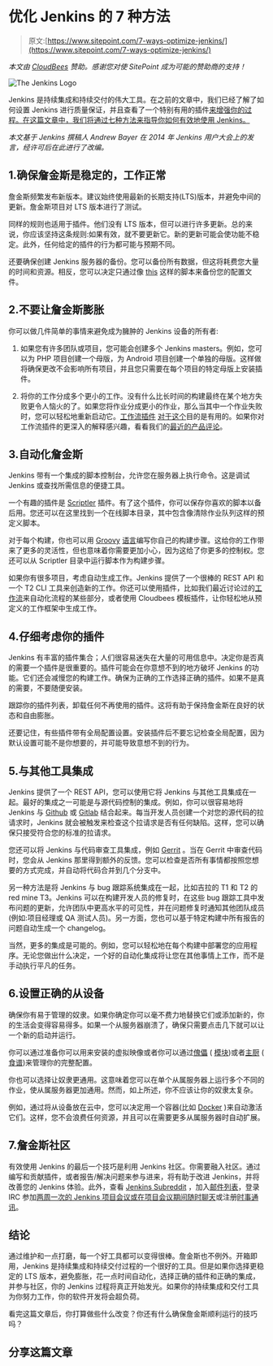 # 优化 Jenkins 的 7 种方法

> 原文:[https://www.sitepoint.com/7-ways-optimize-jenkins/](https://www.sitepoint.com/7-ways-optimize-jenkins/)

*本文由 [CloudBees](https://www.cloudbees.com/) 赞助。感谢您对使 SitePoint 成为可能的赞助商的支持！*

![The Jenkins Logo](../Images/279b5d4c9baa08198362cbf1dc70ffbc.png)

Jenkins 是持续集成和持续交付的伟大工具。在之前的文章中，我们已经了解了如何设置 Jenkins 进行质量保证，并且查看了一个特别有用的插件[来增强你的过程。在这篇文章中，我们将通过七种方法来指导你如何有效地使用 Jenkins。](https://www.sitepoint.com/supercharge-continuous-delivery-jenkins-workflow-plugin/)

*本文基于 Jenkins 撰稿人 Andrew Bayer 在 2014 年 Jenkins 用户大会上的发言，经许可后在此进行了改编。*

## 1.确保詹金斯是稳定的，工作正常

詹金斯频繁发布新版本。建议始终使用最新的长期支持(LTS)版本，并避免中间的更新。詹金斯项目对 LTS 版本进行了测试。

同样的规则也适用于插件。他们没有 LTS 版本，但可以进行许多更新。总的来说，你应该坚持这条规则:如果有效，就不要更新它。新的更新可能会使功能不稳定。此外，任何给定的插件的行为都可能与预期不同。

还要确保创建 Jenkins 服务器的备份。您可以备份所有数据，但这将耗费您大量的时间和资源。相反，您可以决定只通过像 [this](https://gist.github.com/abayer/527063a4519f205efc74) 这样的脚本来备份您的配置文件。

## 2.不要让詹金斯膨胀

你可以做几件简单的事情来避免成为臃肿的 Jenkins 设备的所有者:

1.  如果您有许多团队或项目，您可能会创建多个 Jenkins masters。例如，您可以为 PHP 项目创建一个母版，为 Android 项目创建一个单独的母版。这样做将确保更改不会影响所有项目，并且您只需要在每个项目的特定母版上安装插件。

2.  将你的工作分成多个更小的工作。没有什么比长时间的构建最终在某个地方失败更令人恼火的了。如果您将作业分成更小的作业，那么当其中一个作业失败时，您可以轻松地重新启动它。[工作流插件](https://wiki.jenkins-ci.org/display/JENKINS/Workflow+Plugin) [对于这个](https://wiki.jenkins-ci.org/display/JENKINS/Workflow+Plugin)目的是有用的。如果你对工作流插件的更深入的解释感兴趣，看看我们的[最近的产品评论](https://www.sitepoint.com/supercharge-continuous-delivery-jenkins-workflow-plugin/)。

## 3.自动化詹金斯

Jenkins 带有一个集成的脚本控制台，允许您在服务器上执行命令。这是调试 Jenkins 或查找所需信息的便捷工具。

一个有趣的插件是 [Scriptler](https://wiki.jenkins-ci.org/display/JENKINS/Scriptler+Plugin) 插件。有了这个插件，你可以保存你喜欢的脚本以备后用。您还可以在这里找到一个在线脚本目录，其中包含像清除作业队列这样的预定义脚本。

对于每个构建，你也可以用 [Groovy](http://groovy.codehaus.org/) [语言](http://groovy.codehaus.org/)编写你自己的构建步骤。这给你的工作带来了更多的灵活性，但也意味着你需要更加小心，因为这给了你更多的控制权。您还可以从 Scriptler 目录中运行脚本作为构建步骤。

如果你有很多项目，考虑自动生成工作。Jenkins 提供了一个很棒的 REST API 和一个 T2 CLI 工具来创造新的工作。你还可以使用插件，比如我们最近讨论过的[工作流](https://wiki.jenkins-ci.org/display/JENKINS/Workflow+Plugin)来自动化流程的某些部分，或者使用 Cloudbees 模板插件，让你轻松地从预定义的工作框架中生成工作。

## 4.仔细考虑你的插件

Jenkins 有丰富的插件集合；人们很容易迷失在大量的可用信息中。决定你是否真的需要一个插件是很重要的。插件可能会在你意想不到的地方破坏 Jenkins 的功能。它们还会减慢您的构建工作。确保为正确的工作选择正确的插件。如果不是真的需要，不要随便安装。

跟踪你的插件列表，卸载任何不再使用的插件。这将有助于保持詹金斯在良好的状态和自由膨胀。

还要记住，有些插件带有全局配置设置。安装插件后不要忘记检查全局配置，因为默认设置可能不是你想要的，并可能导致意想不到的行为。

## 5.与其他工具集成

Jenkins 提供了一个 REST API，您可以使用它将 Jenkins 与其他工具集成在一起。最好的集成之一可能是与源代码控制的集成。例如，你可以很容易地将 Jenkins 与 [Github](https://github.com/) 或 [Gitlab](https://about.gitlab.com/) 结合起来。每当开发人员创建一个对您的源代码的拉请求时，Jenkins 就会被触发来检查这个拉请求是否有任何缺陷。这样，您可以确保只接受符合您的标准的拉请求。

您还可以将 Jenkins 与代码审查工具集成，例如 [Gerrit](https://code.google.com/p/gerrit/) 。当在 Gerrit 中审查代码时，您会从 Jenkins 那里得到额外的反馈。您可以检查是否所有事情都按照您想要的方式完成，并自动将代码合并到几个分支中。

另一种方法是将 Jenkins 与 bug 跟踪系统集成在一起，比如吉拉的 T1 和 T2 的 red mine T3。Jenkins 可以在构建开发人员的修复时，在这些 bug 跟踪工具中发布问题的更新，允许团队中更高水平的可见性，并在问题修复时通知其他团队成员(例如:项目经理或 QA 测试人员)。另一方面，您也可以基于特定构建中所有报告的问题自动生成一个 changelog。

当然，更多的集成是可能的。例如，您可以轻松地在每个构建中部署您的应用程序。无论您做出什么决定，一个好的自动化集成将让您在其他事情上工作，而不是手动执行平凡的任务。

## 6.设置正确的从设备

确保你有易于管理的奴隶。如果你确定你可以毫不费力地替换它们或添加新的，你的生活会变得容易得多。如果一个从服务器崩溃了，确保只需要点击几下就可以让一个新的启动并运行。

你可以通过准备你可以用来安装的虚拟映像或者你可以通过[傀儡](http://puppetlabs.com/) ( [模块](https://forge.puppetlabs.com/rtyler/jenkins))或者[主厨](https://www.chef.io/) ( [食谱](https://github.com/opscode-cookbooks/jenkins))来管理你的完整配置。

你也可以选择让奴隶更通用。这意味着您可以在单个从属服务器上运行多个不同的作业，使从属服务器更加通用。然而，如上所述，你不应该让你的奴隶太复杂。

例如，通过将从设备放在云中，您可以决定用一个容器(比如 [Docker](https://www.docker.com/) )来自动激活它们。这样，您不会浪费任何资源，并且可以在需要更多从属服务器时自动扩展。

## 7.詹金斯社区

有效使用 Jenkins 的最后一个技巧是利用 Jenkins 社区。你需要融入社区。通过编写和贡献插件，或者报告/解决问题来参与进来，将有助于改进 Jenkins，并将改善您的 Jenkins 体验。此外，查看 [Jenkins Subreddit](http://www.reddit.com/r/jenkinsci/) ，加入[邮件列表](http://jenkins-ci.org/content/mailing-lists)，登录 IRC 参加[两周一次的 Jenkins 项目会议或在项目会议期间随时聊天](http://jenkins-ci.org/content/chat)或注册[时事通讯](https://www.cloudbees.com/jenkins/newsletter)。

## 结论

通过维护和一点打磨，每一个好工具都可以变得很棒。詹金斯也不例外。开箱即用，Jenkins 是持续集成和持续交付过程的一个很好的工具。但是如果你选择更稳定的 LTS 版本，避免膨胀，花一点时间自动化，选择正确的插件和正确的集成，并参与社区，你的 Jenkins 过程将真正开始发光。如果你的持续集成和交付工具为你努力工作，你的软件开发将会超负荷。

看完这篇文章后，你打算做些什么改变？你还有什么确保詹金斯顺利运行的技巧吗？

## 分享这篇文章